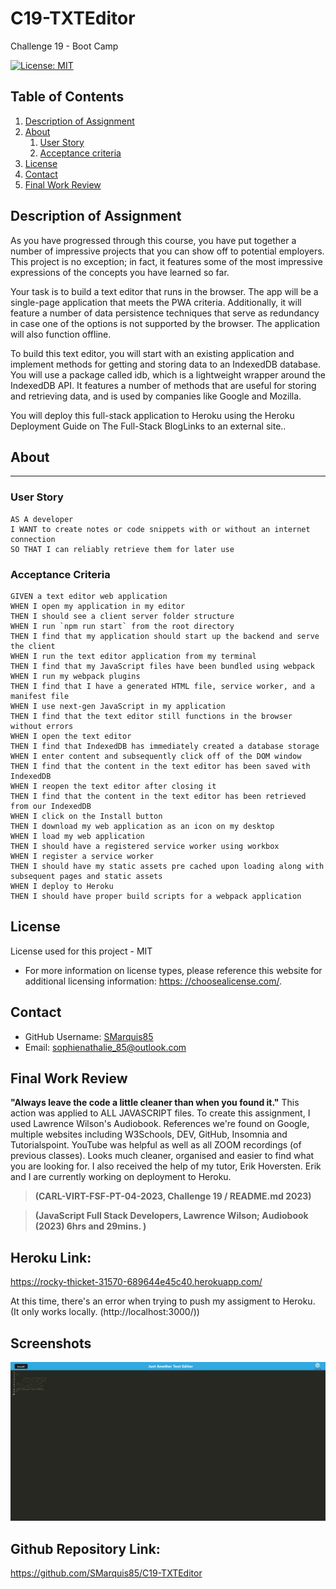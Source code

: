 # C19-TXTEditor
Challenge 19 - Boot Camp

[![License: MIT](https://img.shields.io/badge/License-MIT-yellow.svg)](https://opensource.org/licenses/MIT)


## Table of Contents

  1. [Description of Assignment](#description-of-assignment)
  2. [About](#about)
      1. [User Story](#user-story)
      2. [Acceptance criteria](#acceptance-criteria)   
  3. [License](#license)
  4. [Contact](#contact)
  5. [Final Work Review](#final-work-review)


  ## Description of Assignment

As you have progressed through this course, you have put together a number of impressive projects that you can show off to potential employers. This project is no exception; in fact, it features some of the most impressive expressions of the concepts you have learned so far.

Your task is to build a text editor that runs in the browser. The app will be a single-page application that meets the PWA criteria. Additionally, it will feature a number of data persistence techniques that serve as redundancy in case one of the options is not supported by the browser. The application will also function offline.

To build this text editor, you will start with an existing application and implement methods for getting and storing data to an IndexedDB database. You will use a package called idb, which is a lightweight wrapper around the IndexedDB API. It features a number of methods that are useful for storing and retrieving data, and is used by companies like Google and Mozilla.

You will deploy this full-stack application to Heroku using the Heroku Deployment Guide on The Full-Stack BlogLinks to an external site..

  ## About 

---
### User Story

```
AS A developer
I WANT to create notes or code snippets with or without an internet connection
SO THAT I can reliably retrieve them for later use
```
### Acceptance Criteria

```
GIVEN a text editor web application
WHEN I open my application in my editor
THEN I should see a client server folder structure
WHEN I run `npm run start` from the root directory
THEN I find that my application should start up the backend and serve the client
WHEN I run the text editor application from my terminal
THEN I find that my JavaScript files have been bundled using webpack
WHEN I run my webpack plugins
THEN I find that I have a generated HTML file, service worker, and a manifest file
WHEN I use next-gen JavaScript in my application
THEN I find that the text editor still functions in the browser without errors
WHEN I open the text editor
THEN I find that IndexedDB has immediately created a database storage
WHEN I enter content and subsequently click off of the DOM window
THEN I find that the content in the text editor has been saved with IndexedDB
WHEN I reopen the text editor after closing it
THEN I find that the content in the text editor has been retrieved from our IndexedDB
WHEN I click on the Install button
THEN I download my web application as an icon on my desktop
WHEN I load my web application
THEN I should have a registered service worker using workbox
WHEN I register a service worker
THEN I should have my static assets pre cached upon loading along with subsequent pages and static assets
WHEN I deploy to Heroku
THEN I should have proper build scripts for a webpack application
```

## License

License used for this project - MIT
  * For more information on license types, please reference this website
  for additional licensing information: [https: //choosealicense.com/](https://choosealicense.com/).


  ## Contact

  * GitHub Username: [SMarquis85](https://github.com/SMarquis85)
  * Email: sophienathalie_85@outlook.com


  ## Final Work Review

**"Always leave the code a little cleaner than when you found it."**  This action was applied to ALL JAVASCRIPT files. To create this assignment, I used Lawrence Wilson's Audiobook. References we're found on Google, multiple websites including W3Schools, DEV, GitHub, Insomnia and Tutorialspoint. YouTube was helpful as well as all ZOOM recordings (of previous classes). Looks much cleaner, organised and easier to find what you are looking for. I also received the help of my tutor, Erik Hoversten. Erik and I are currently working on deployment to Heroku.

> **(CARL-VIRT-FSF-PT-04-2023, Challenge 19 / README.md 2023)**

> **(JavaScript Full Stack Developers, Lawrence Wilson; Audiobook (2023) 6hrs and 29mins. )**


## Heroku Link:

https://rocky-thicket-31570-689644e45c40.herokuapp.com/

At this time, there's an error when trying to push my assigment to Heroku. (It only works locally. (http://localhost:3000/))

## Screenshots

![client/src/images/LocalHost2.png](client\src\images\LocalHost2.png) 

## Github Repository Link:

https://github.com/SMarquis85/C19-TXTEditor
